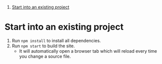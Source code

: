 1. [Start into an existing project](#start-into-an-existing-project)

# Start into an existing project

1. Run `npm install` to install all dependencies.
1. Run `npm start` to build the site.
    * It will automatically open a browser tab which will reload every time you change a source file.
